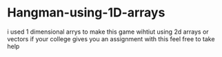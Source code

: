 # Hangman-using-1D-arrays
i used 1 dimensional arrys to make this game wihtiut using 2d arrays or vectors
if your college gives you an assignment with this feel free to take help
